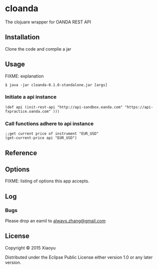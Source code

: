 # cloanda

The clojuare wrapper for OANDA REST API

## Installation

Clone the code and complie a jar

## Usage

FIXME: explanation

    $ java -jar cloanda-0.1.0-standalone.jar [args]

### Initiate a api instance
    (def api (init-rest-api "http://api-sandbox.oanda.com" "https://api-fxpractice.oanda.com" )))
### Call functions adhere to api instance
    ;;get current price of instrument "EUR_USD"
    (get-current-price api "EUR_USD")

## Reference


## Options

FIXME: listing of options this app accepts.

## Log

### Bugs
Please drop an eamil to always.zhang@gmail.com

## License

Copyright © 2015 Xiaoyu

Distributed under the Eclipse Public License either version 1.0 or any later version.


